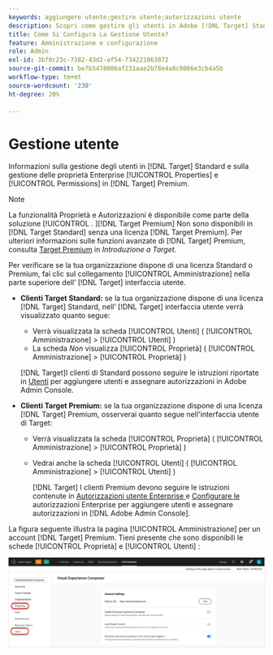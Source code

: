 ```yaml
---
keywords: aggiungere utente;gestire utente;autorizzazioni utente
description: Scopri come gestire gli utenti in Adobe [!DNL Target] Standard and manage enterprise properties and permissions in Adobe [!DNL Target] Premium.
title: Come Si Configura La Gestione Utente?
feature: Amministrazione e configurazione
role: Admin
exl-id: 3bf0c23c-7382-43d2-af54-734221063872
source-git-commit: be7b5478006af231aae2b78e4a8c0066e3cb4a5b
workflow-type: tm+mt
source-wordcount: '230'
ht-degree: 20%

---
```


# Gestione utente

Informazioni sulla gestione degli utenti in [!DNL Target] Standard e sulla gestione delle proprietà Enterprise [!UICONTROL Properties] e [!UICONTROL Permissions] in [!DNL Target] Premium.

>[!NOTE]
>
>La funzionalità Proprietà e Autorizzazioni è disponibile come parte della soluzione [!UICONTROL . ][!DNL Target Premium] Non sono disponibili in [!DNL Target Standard] senza una licenza [!DNL Target Premium]. Per ulteriori informazioni sulle funzioni avanzate di [!DNL Target] Premium, consulta [Target Premium](/help/c-intro/intro.md#premium) in *Introduzione a Target*.

Per verificare se la tua organizzazione dispone di una licenza Standard o Premium, fai clic sul collegamento [!UICONTROL Amministrazione] nella parte superiore dell’ [!DNL Target] interfaccia utente.

* **Clienti Target Standard:** se la tua organizzazione dispone di una licenza  [!DNL Target] Standard, nell’ [!DNL Target] interfaccia utente verrà visualizzato quanto segue:

   * Verrà visualizzata la scheda [!UICONTROL Utenti] ( [!UICONTROL Amministrazione] > [!UICONTROL Utenti] )
   * La scheda *Non* visualizza [!UICONTROL Proprietà] ( [!UICONTROL Amministrazione] > [!UICONTROL Proprietà] )

   [!DNL Target]I clienti di Standard possono seguire le istruzioni riportate in [Utenti](/help/administrating-target/c-user-management/c-user-management/user-management.md) per aggiungere utenti e assegnare autorizzazioni in Adobe Admin Console.

* **Clienti Target Premium:** se la tua organizzazione dispone di una licenza  [!DNL Target] Premium, osserverai quanto segue nell&#39;interfaccia utente di Target:

   * Verrà visualizzata la scheda [!UICONTROL Proprietà] ( [!UICONTROL Amministrazione] > [!UICONTROL Proprietà] )
   * Vedrai anche la scheda [!UICONTROL Utenti] ( [!UICONTROL Amministrazione] > [!UICONTROL Utenti] )

      [!DNL Target] I clienti Premium devono seguire le istruzioni contenute in  [Autorizzazioni utente Enterprise ](/help/administrating-target/c-user-management/property-channel/property-channel.md#concept_E396B16FA2024ADBA27BC056138F9838) e  [Configurare le ](/help/administrating-target/c-user-management/property-channel/properties-overview.md#concept_22F2855DBF0D4754B9460F5D68749C71) autorizzazioni Enterprise per aggiungere utenti e assegnare autorizzazioni in  [!DNL Adobe Admin Console].

La figura seguente illustra la pagina [!UICONTROL Amministrazione] per un account [!DNL Target] Premium. Tieni presente che sono disponibili le schede [!UICONTROL Proprietà] e [!UICONTROL Utenti] :

![Scheda Amministrazione](/help/administrating-target/assets/premium.png)
